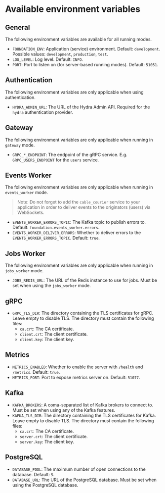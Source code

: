 # Available environment variables

## General

The following environment variables are available for all running modes.

- `FOUNDATION_ENV`: Application (service) environment. Default: `development`. Possible values: `development`, `production`, `test`.
- `LOG_LEVEL`: Log level. Default: `INFO`.
- `PORT`: Port to listen on (for server-based running modes). Default: `51051`.

## Authentication

The following environment variables are only applicable when using authentication.

- `HYDRA_ADMIN_URL`: The URL of the Hydra Admin API. Required for the `hydra` authentication provider.

## Gateway

The following environment variables are only applicable when running in `gateway` mode.

- `GRPC_*_ENDPOINT`: The endpoint of the gRPC service. E.g. `GRPC_USERS_ENDPOINT` for the `users` service.

## Events Worker

The following environment variables are only applicable when running in `events_worker` mode.

> Note: Do not forget to add the `cable_courier` service to your application in order to deliver events
> to the originators (users) via WebSockets.

- `EVENTS_WORKER_ERRORS_TOPIC`: The Kafka topic to publish errors to. Default: `foundation.events_worker.errors`.
- `EVENTS_WORKER_DELIVER_ERRORS`: Whether to deliver errors to the `EVENTS_WORKER_ERRORS_TOPIC`. Default: `true`.

## Jobs Worker

The following environment variables are only applicable when running in `jobs_worker` mode.

- `JOBS_REDIS_URL`: The URL of the Redis instance to use for jobs. Must be set when using the `jobs_worker` mode.

## gRPC

- `GRPC_TLS_DIR`: The directory containing the TLS certificates for gRPC. Leave empty to disable TLS.
  The directory must contain the following files:
  - `ca.crt`: The CA certificate.
  - `client.crt`: The client certificate.
  - `client.key`: The client key.

## Metrics

- `METRICS_ENABLED`: Whether to enable the server with `/health` and `/metrics`. Default: `true`.
- `METRICS_PORT`: Port to expose metrics server on. Default: `51077`.

## Kafka

- `KAFKA_BROKERS`: A coma-separated list of Kafka brokers to connect to. Must be set when using any of the Kafka features.
- `KAFKA_TLS_DIR`: The directory containing the TLS certificates for Kafka. Leave empty to disable TLS.
  The directory must contain the following files:
  - `ca.crt`: The CA certificate.
  - `server.crt`: The client certificate.
  - `server.key`: The client key.

## PostgreSQL

- `DATABASE_POOL`: The maximum number of open connections to the database. Default: `5`.
- `DATABASE_URL`: The URL of the PostgreSQL database. Must be set when using the PostgreSQL database.
